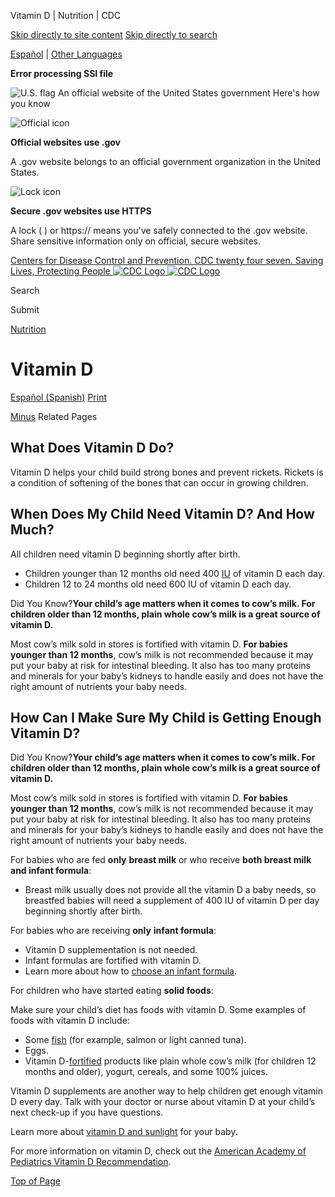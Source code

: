 





















Vitamin D \| Nutrition \| CDC
 










 






 











 




[Skip directly to site content](#content)
[Skip directly to search](#headerSearch)


[Español](/spanish/) \| 
[Other Languages](https://wwwn.cdc.gov/pubs/other-languages/)

**Error processing SSI file**  



![U.S. flag](/TemplatePackage/4.0/assets/imgs/uswds/us_flag_small.png)
An official website of the United States government Here's how you know 



![Official icon](/TemplatePackage/4.0/assets/imgs/uswds/icon-dot-gov.svg)



**Official websites use .gov**


A .gov website belongs to an official government organization in the United States.







![Lock icon](/TemplatePackage/4.0/assets/imgs/uswds/icon-https.svg)



**Secure .gov websites use HTTPS**


A lock (  ) or https:// means you've safely connected to the .gov website. Share sensitive information only on official, secure websites.








 



[Centers for Disease Control and Prevention. CDC twenty four seven. Saving Lives, Protecting People
![CDC Logo](/TemplatePackage/4.0/assets/imgs/logo/logo-notext.svg)
![CDC Logo](/TemplatePackage/4.0/assets/imgs/logo/logo-notext.svg)](https://www.cdc.gov/)





Search









Submit

















 [Nutrition](/nutrition/php/about/index.html)









 











Vitamin D
=========

 
[Español (Spanish)](/nutrition/infantandtoddlernutrition/vitamins-minerals/vitamina-d.html) [Print](#print)



[Minus](#collapse_1095662804269148c)
Related Pages




What Does Vitamin D Do?
-----------------------


Vitamin D helps your child build strong bones and prevent rickets. Rickets is a condition of softening of the bones that can occur in growing children.


When Does My Child Need Vitamin D? And How Much?
------------------------------------------------


All children need vitamin D beginning shortly after birth.


* Children younger than 12 months old need 400 [IU](/nutrition/infantandtoddlernutrition/definitions.html#iu)  of vitamin D each day.
* Children 12 to 24 months old need 600 IU of vitamin D each day.


Did You Know?**Your child’s age matters when it comes to cow’s milk. For children older than 12 months, plain whole cow’s milk is a great source of vitamin D.**


Most cow’s milk sold in stores is fortified with vitamin D. **For babies younger than 12 months**, cow’s milk is not recommended because it may put your baby at risk for intestinal bleeding. It also has too many proteins and minerals for your baby’s kidneys to handle easily and does not have the right amount of nutrients your baby needs.



How Can I Make Sure My Child is Getting Enough Vitamin D?
---------------------------------------------------------


Did You Know?**Your child’s age matters when it comes to cow’s milk. For children older than 12 months, plain whole cow’s milk is a great source of vitamin D.**


Most cow’s milk sold in stores is fortified with vitamin D. **For babies younger than 12 months**, cow’s milk is not recommended because it may put your baby at risk for intestinal bleeding. It also has too many proteins and minerals for your baby’s kidneys to handle easily and does not have the right amount of nutrients your baby needs.



For babies who are fed **only** **breast milk** or who receive **both breast milk and infant formula**:


* Breast milk usually does not provide all the vitamin D a baby needs, so breastfed babies will need a supplement of 400 IU of vitamin D per day beginning shortly after birth.


For babies who are receiving **only** **infant formula**:


* Vitamin D supplementation is not needed.
* Infant formulas are fortified with vitamin D.
* Learn more about how to [choose an infant formula](/nutrition/InfantandToddlerNutrition/formula-feeding/choosing-an-infant-formula.html).


For children who have started eating **solid foods**:


Make sure your child’s diet has foods with vitamin D. Some examples of foods with vitamin D include:


* Some [fish](http://www.fda.gov/Food/FoodborneIllnessContaminants/Metals/ucm393070.htm) (for example, salmon or light canned tuna).
* Eggs.
* Vitamin D\-[fortified](/nutrition/infantandtoddlernutrition/definitions.html#fortified)  products like plain whole cow’s milk (for children 12 months and older), yogurt, cereals, and some 100% juices.


Vitamin D supplements are another way to help children get enough vitamin D every day. Talk with your doctor or nurse about vitamin D at your child’s next check\-up if you have questions.


Learn more about [vitamin D and sunlight](/nutrition/InfantandToddlerNutrition/faqs.html#ui-id-7) for your baby.


For more information on vitamin D, check out the [American Academy of Pediatrics Vitamin D Recommendation](http://pediatrics.aappublications.org/content/122/5/1142).


[Top of Page](#)



